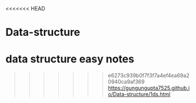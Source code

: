 <<<<<<< HEAD
# Data-structure
data structure easy notes
=======
>>>>>>> e6273c939b0f7f3f7a4ef4ea69a20940ca9af369
https://gungungupta7525.github.io/Data-structure/1ds.html
